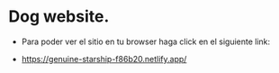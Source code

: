 # Dog website.

- Para poder ver el sitio en tu browser haga click en el siguiente link:

* https://genuine-starship-f86b20.netlify.app/
